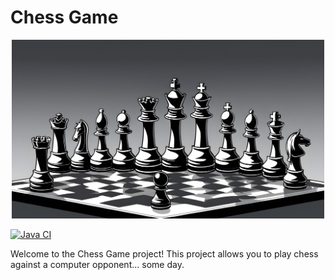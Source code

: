 # Chess Game

<p align="center">
  <img src="https://github.com/maciej-MKan/chess/blob/main/assets/logo.jpg" alt="logo" width="500"/>
</p>

[![Java CI](https://github.com/maciej-MKan/chess/actions/workflows/ant.yml/badge.svg)](https://github.com/maciej-MKan/chess/actions/workflows/ant.yml)

Welcome to the Chess Game project! This project allows you to play chess against a computer opponent... some day.
